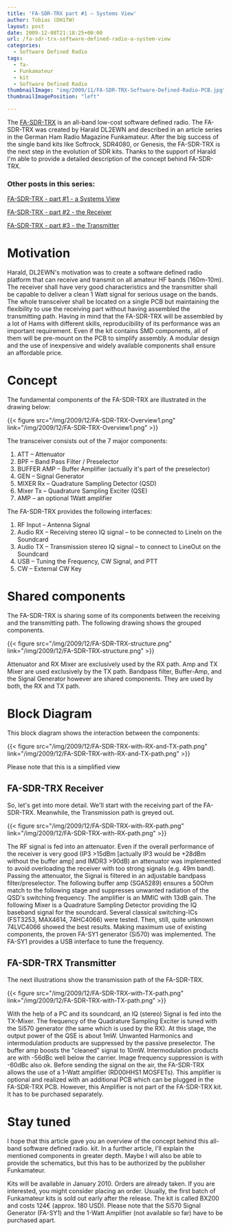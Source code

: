 ```yaml
---
title: 'FA-SDR-TRX part #1 – Systems View'
author: Tobias (DH1TW)
layout: post
date: 2009-12-08T21:18:25+00:00
url: /fa-sdr-trx-software-defined-radio-a-system-view
categories:
  - Software Defined Radio
tags:
  - fa-
  - Funkamateur
  - kit
  - Software Defined Radio
thumbnailImage: "img/2009/11/FA-SDR-TRX-Software-Defined-Radio-PCB.jpg"
thumbnailImagePosition: "left"

---
```

The [FA-SDR-TRX](https://www.dh1tw.de/fa-sdr-trx-funkamateur-allband-sdr) is an all-band low-cost software defined radio. The FA-SDR-TRX was created by Harald DL2EWN and described in an article series in the German Ham Radio Magazine Funkamateur. After the big success of the single band kits like Softrock, SDR4080, or Genesis, the FA-SDR-TRX is the next step in the evolution of SDR kits. Thanks to the support of Harald I'm able to provide a detailed description of the concept behind FA-SDR-TRX.
  <!--more-->

### Other posts in this series:

[FA-SDR-TRX - part #1 - a Systems View](../fa-sdr-trx-software-defined-radio-a-system-view)

[FA-SDR-TRX - part #2 - the Receiver](https://www.dh1tw.de/software-defined-radio-fa-sdr-trx-receiver)

[FA-SDR-TRX - part #3 - the Transmitter](https://www.dh1tw.de/software-defined-radio-fa-sdr-trx-transmitter)

# Motivation

Harald, DL2EWN's motivation was to create a software defined radio platform that can receive and transmit on all amateur HF bands (160m-10m). The receiver shall have very good characteristics and the transmitter shall be capable to deliver a clean 1 Watt signal for serious usage on the bands. The whole transceiver shall be located on a single PCB but maintaining the flexibility to use the receiving part without having assembled the transmitting path. Having in mind that the FA-SDR-TRX will be assembled by a lot of Hams with different skills, reproducibility of its performance was an important requirement. Even if the kit contains SMD components, all of them will be pre-mount on the PCB to simplify assembly. A modular design and the use of inexpensive and widely available components shall ensure an affordable price.

# Concept

The fundamental components of the FA-SDR-TRX are illustrated in the drawing below:

{{< figure src="/img/2009/12/FA-SDR-TRX-Overview1.png" link="/img/2009/12/FA-SDR-TRX-Overview1.png" >}}

The transceiver consists out of the 7 major components:

1. ATT – Attenuator
2. BPF – Band Pass Filter / Preselector
3. BUFFER AMP – Buffer Amplifier (actually it's part of the preselector)
4. GEN – Signal Generator
5. MIXER Rx – Quadrature Sampling Detector (QSD)
6. Mixer Tx – Quadrature Sampling Exciter (QSE)
7. AMP – an optional 1Watt amplifier

The FA-SDR-TRX provides the following interfaces:

1. RF Input – Antenna Signal
2. Audio RX – Receiving stereo IQ signal – to be connected to LineIn on the Soundcard
3. Audio TX – Transmission stereo IQ signal – to connect to LineOut on the Soundcard
4. USB – Tuning the Frequency, CW Signal, and PTT
5. CW – External CW Key

# Shared components

The FA-SDR-TRX is sharing some of its components between the receiving and the transmitting path. The following drawing shows the grouped components.

{{< figure src="/img/2009/12/FA-SDR-TRX-structure.png" link="/img/2009/12/FA-SDR-TRX-structure.png" >}}

Attenuator and RX Mixer are exclusively used by the RX path. Amp and TX Mixer are used exclusively by the TX path. Bandpass filter, Buffer-Amp, and the Signal Generator however are shared components. They are used by both, the RX and TX path.

# Block Diagram

This block diagram shows the interaction between the components:

{{< figure src="/img/2009/12/FA-SDR-TRX-with-RX-and-TX-path.png" link="/img/2009/12/FA-SDR-TRX-with-RX-and-TX-path.png" >}}

Please note that this is a simplified view

## FA-SDR-TRX Receiver

So, let's get into more detail. We'll start with the receiving part of the FA-SDR-TRX. Meanwhile, the Transmission path is greyed out.

{{< figure src="/img/2009/12/FA-SDR-TRX-with-RX-path.png" link="/img/2009/12/FA-SDR-TRX-with-RX-path.png" >}}

The RF signal is fed into an attenuator. Even if the overall performance of the receiver is very good (IP3  >15dBm [actually IP3 would be +28dBm without the buffer amp] and IMDR3 >90dB) an attenuator was implemented to avoid overloading the receiver with too strong signals (e.g. 49m band). Passing the attenuator, the Signal is filtered in an adjustable bandpass filter/preselector. The following buffer amp (SGA5289) ensures a 50Ohm match to the following stage and suppresses unwanted radiation of the QSD's switching frequency. The amplifier is an MMIC with 13dB gain.  The following Mixer is a Quadrature Sampling Detector providing the IQ baseband signal for the soundcard. Several classical switching-ICs (FST3253, MAX4614, 74HC4066) were tested. Then, still, quite unknown 74LVC4066 showed the best results. Making maximum use of existing components, the proven FA-SY1 generator (Si570) was implemented. The FA-SY1 provides a USB interface to tune the frequency.

##  FA-SDR-TRX Transmitter

The next illustrations show the transmission path of the FA-SDR-TRX.

{{< figure src="/img/2009/12/FA-SDR-TRX-with-TX-path.png" link="/img/2009/12/FA-SDR-TRX-with-TX-path.png" >}}

With the help of a PC and its soundcard, an IQ (stereo) Signal is fed into the TX-Mixer. The frequency of the Quadrature Sampling Exciter is tuned with the Si570 generator (the same which is used by the RX). At this stage, the output power of the QSE is about 1mW. Unwanted Harmonics and intermodulation products are suppressed by the passive preselector. The buffer amp boosts the "cleaned" signal to 10mW. Intermodulation products are with -56dBc well below the carrier. Image frequency suppression is with -60dBc also ok. Before sending the signal on the air, the FA-SDR-TRX allows the use of a 1-Watt amplifier (RD00HHS1 MOSFETs). This amplifier is optional and realized with an additional PCB which can be plugged in the FA-SDR-TRX PCB. However, this Amplifier is not part of the FA-SDR-TRX kit. It has to be purchased separately.

# Stay tuned

I hope that this article gave you an overview of the concept behind this all-band software defined radio. kit. In a further article, I'll explain the mentioned components in greater depth. Maybe I will also be able to provide the schematics, but this has to be authorized by the publisher Funkamateur.

Kits will be available in January 2010. Orders are already taken. If you are interested, you might consider placing an order. Usually, the first batch of Funkamateur kits is sold out early after the release. The kit is called BX200 and costs 124€ (approx. 180 USD). Please note that the Si570 Signal Generator (FA-SY1) and the 1-Watt Amplifier (not available so far) have to be purchased apart.
